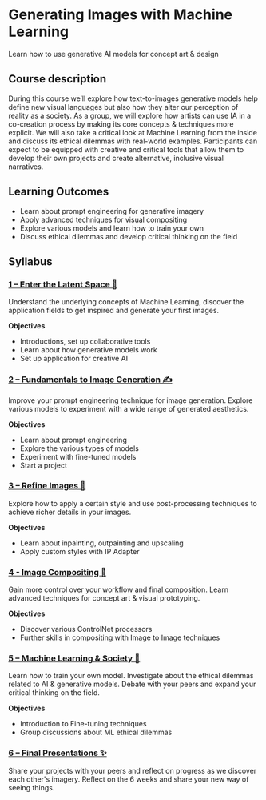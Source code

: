 # Generating Images with Machine Learning
Learn how to use generative AI models for concept art & design

## Course description

During this course we’ll explore how text-to-images generative models help define new visual languages but also how they alter our perception of reality as a society. As a group, we will explore how artists can use IA in a co-creation process by making its core concepts & techniques more explicit. We will also take a critical look at Machine Learning from the inside and discuss its ethical dilemmas with real-world examples. Participants can expect to be equipped with creative and critical tools that allow them to develop their own projects and create alternative, inclusive visual narratives.

## Learning Outcomes

- Learn about prompt engineering for generative imagery
- Apply advanced techniques for visual compositing
- Explore various models and learn how to train your own
- Discuss ethical dilemmas and develop critical thinking on the field

## Syllabus

### [1 – Enter the Latent Space 🚀](agenda/1-enter_the_latent_space.md)
Understand the underlying concepts of Machine Learning, discover the application fields to get inspired and generate your first images.

**Objectives**

- Introductions, set up collaborative tools
- Learn about how generative models work
- Set up application for creative AI

### [2 – Fundamentals to Image Generation ✍️](agenda/2-image_generation.md)
Improve your prompt engineering technique for image generation. Explore various models to experiment with a wide range of generated aesthetics.

**Objectives**

- Learn about prompt engineering
- Explore the various types of models
- Experiment with fine-tuned models
- Start a project

### [3 – Refine Images 🎨](agenda/3-refine_images.md)
Explore how to apply a certain style and use post-processing techniques to achieve richer details in your images.

**Objectives**

- Learn about inpainting, outpainting and upscaling
- Apply custom styles with IP Adapter


### [4 - Image Compositing 📐](agenda/4-image_compositing.md)
Gain more control over your workflow and final composition. Learn advanced techniques for concept art & visual prototyping.

**Objectives**

- Discover various ControlNet processors
- Further skills in compositing with Image to Image techniques


### [5 – Machine Learning & Society  💾](agenda/5-ml_society.md)
Learn how to train your own model. Investigate about the ethical dilemmas related to AI & generative models. Debate with your peers and expand your critical thinking on the field.

**Objectives**

- Introduction to Fine-tuning techniques
- Group discussions about ML ethical dilemmas


### [6 – Final Presentations ✨](agenda/6-final_presentations.md)
Share your projects with your peers and reflect on progress as we discover each other's imagery. Reflect on the 6 weeks and share your new way of seeing things.
